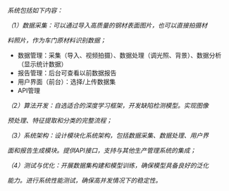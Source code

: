 *系统包括如下内容：*

*（1）数据采集：可以通过导入高质量的钢材表面图片，也可以直接拍摄材*

*料照片，作为车门原材料识别数据；*

* 数据管理：采集（导入、视频拍摄）、数据处理（调光照、背景）、数据分析（显示统计数据）
* 报告管理：后台可查看以前数据报告
* 用户界面（前台）：选择/上传数据集
* API管理

*（2）算法开发：自选适合的深度学习框架，开发缺陷检测模型。实现图像*

*预处理、特征提取和分类的完整流程；*

*（3）系统架构：设计模块化系统架构，包括数据采集、数据处理、用户界*

*面和报告生成模块。提供API接口，支持与其他生产管理系统的集成；*

*（4）测试与优化：开展数据集构建和模型训练，确保模型具备良好的泛化*

*能力。进行系统性能测试，确保高并发情况下的稳定性。*